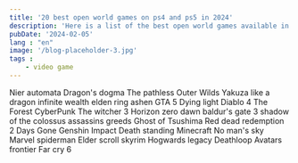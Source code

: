 ```yaml
---
title: '20 best open world games on ps4 and ps5 in 2024'
description: 'Here is a list of the best open world games available in 2024 available both on ps4 and ps5 to immerge yourself in and enjoy countless fun exploration and interactions.'
pubDate: '2024-02-05'
lang : "en"
image: '/blog-placeholder-3.jpg'
tags :
    - video game
---
```


Nier automata
Dragon's dogma
The pathless
Outer Wilds
Yakuza like a dragon infinite wealth
elden ring
ashen
GTA 5
Dying light
Diablo 4
The Forest
CyberPunk
The witcher 3
Horizon zero dawn
baldur's gate 3
shadow of the colossus
assassins greeds
Ghost of Tsushima
Red dead redemption 2
Days Gone
Genshin Impact
Death standing
Minecraft
No man's sky
Marvel spiderman
Elder scroll skyrim
Hogwards legacy
Deathloop
Avatars frontier
Far cry 6
